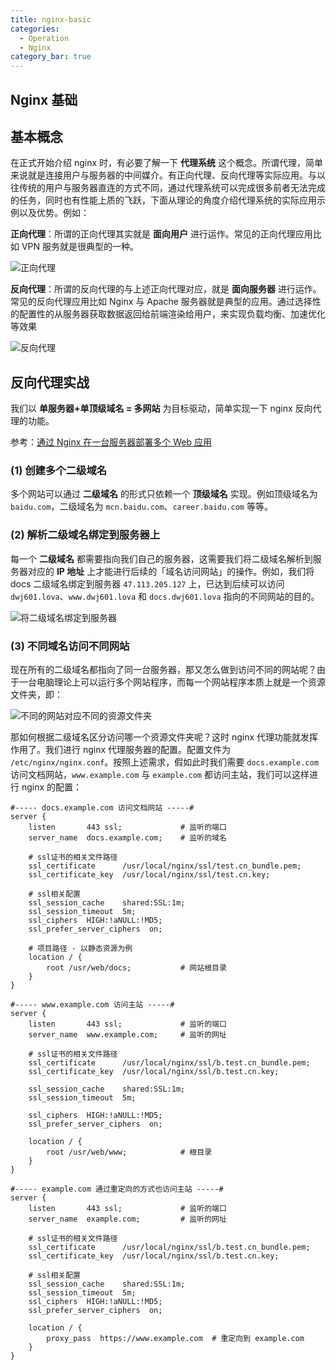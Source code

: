 ```yaml
---
title: nginx-basic
categories: 
  - Operation
  - Nginx
category_bar: true
---
```


## Nginx 基础

## 基本概念

在正式开始介绍 nginx 时，有必要了解一下 **代理系统** 这个概念。所谓代理，简单来说就是连接用户与服务器的中间媒介。有正向代理、反向代理等实际应用。与以往传统的用户与服务器直连的方式不同，通过代理系统可以完成很多前者无法完成的任务，同时也有性能上质的飞跃，下面从理论的角度介绍代理系统的实际应用示例以及优势。例如：

**正向代理**：所谓的正向代理其实就是 **面向用户** 进行运作。常见的正向代理应用比如 VPN 服务就是很典型的一种。

![正向代理](https://dwj-oss.oss-cn-nanjing.aliyuncs.com/images/202403300120927.png)

**反向代理**：所谓的反向代理的与上述正向代理对应，就是 **面向服务器** 进行运作。常见的反向代理应用比如 Nginx 与 Apache 服务器就是典型的应用。通过选择性的配置性的从服务器获取数据返回给前端渲染给用户，来实现负载均衡、加速优化等效果

![反向代理](https://dwj-oss.oss-cn-nanjing.aliyuncs.com/images/202403300120846.png)

## 反向代理实战

我们以 **单服务器+单顶级域名 = 多网站** 为目标驱动，简单实现一下 nginx 反向代理的功能。

参考：[通过 Nginx 在一台服务器部署多个 Web 应用](https://blog.csdn.net/qq_38431321/article/details/123018259)

### (1) 创建多个二级域名

多个网站可以通过 **二级域名** 的形式只依赖一个 **顶级域名** 实现。例如顶级域名为 `baidu.com`，二级域名为 `mcn.baidu.com`、`career.baidu.com` 等等。

### (2) 解析二级域名绑定到服务器上

每一个 **二级域名** 都需要指向我们自己的服务器，这需要我们将二级域名解析到服务器对应的 **IP 地址** 上才能进行后续的「域名访问网站」的操作。例如，我们将 docs 二级域名绑定到服务器 `47.113.205.127` 上，已达到后续可以访问 `dwj601.lova`、`www.dwj601.lova` 和 `docs.dwj601.lova` 指向的不同网站的目的。

![将二级域名绑定到服务器](https://dwj-oss.oss-cn-nanjing.aliyuncs.com/images/202401260126611.png)

### (3) 不同域名访问不同网站

现在所有的二级域名都指向了同一台服务器，那又怎么做到访问不同的网站呢？由于一台电脑理论上可以运行多个网站程序，而每一个网站程序本质上就是一个资源文件夹，即：

![不同的网站对应不同的资源文件夹](https://dwj-oss.oss-cn-nanjing.aliyuncs.com/images/202401260126612.png)

那如何根据二级域名区分访问哪一个资源文件夹呢？这时 nginx 代理功能就发挥作用了。我们进行 nginx 代理服务器的配置。配置文件为 `/etc/nginx/nginx.conf`。按照上述需求，假如此时我们需要 `docs.example.com` 访问文档网站，`www.example.com` 与 `example.com` 都访问主站，我们可以这样进行 nginx 的配置：

```nginx
#----- docs.example.com 访问文档网站 -----#
server {
    listen       443 ssl;             # 监听的端口
    server_name  docs.example.com;    # 监听的域名

    # ssl证书的相关文件路径
    ssl_certificate      /usr/local/nginx/ssl/test.cn_bundle.pem;
    ssl_certificate_key  /usr/local/nginx/ssl/test.cn.key;

    # ssl相关配置
    ssl_session_cache    shared:SSL:1m;
    ssl_session_timeout  5m;
    ssl_ciphers  HIGH:!aNULL:!MD5;
    ssl_prefer_server_ciphers  on;

    # 项目路径 - 以静态资源为例
    location / {
        root /usr/web/docs;           # 网站根目录
    }
}

#----- www.example.com 访问主站 -----#
server {
    listen       443 ssl;             # 监听的端口
    server_name  www.example.com;     # 监听的网址

    # ssl证书的相关文件路径
    ssl_certificate      /usr/local/nginx/ssl/b.test.cn_bundle.pem;
    ssl_certificate_key  /usr/local/nginx/ssl/b.test.cn.key;

    ssl_session_cache    shared:SSL:1m;
    ssl_session_timeout  5m;

    ssl_ciphers  HIGH:!aNULL:!MD5;
    ssl_prefer_server_ciphers  on;

    location / {
        root /usr/web/www;            # 根目录
    }
}

#----- example.com 通过重定向的方式也访问主站 -----#
server {
    listen       443 ssl;             # 监听的端口
    server_name  example.com;         # 监听的网址

    # ssl证书的相关文件路径
    ssl_certificate      /usr/local/nginx/ssl/b.test.cn_bundle.pem;
    ssl_certificate_key  /usr/local/nginx/ssl/b.test.cn.key;

    # ssl相关配置
    ssl_session_cache    shared:SSL:1m;
    ssl_session_timeout  5m;
    ssl_ciphers  HIGH:!aNULL:!MD5;
    ssl_prefer_server_ciphers  on;

    location / {
        proxy_pass  https://www.example.com  # 重定向到 example.com
    }
}
```
